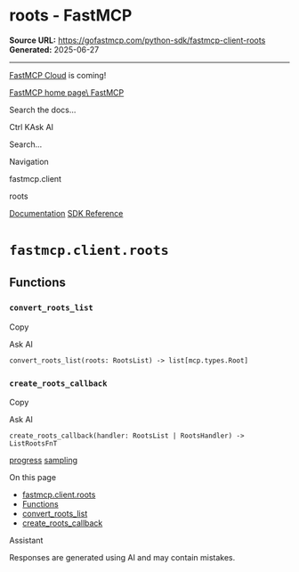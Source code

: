 # roots - FastMCP

**Source URL:** https://gofastmcp.com/python-sdk/fastmcp-client-roots
**Generated:** 2025-06-27

---

[FastMCP Cloud](https://fastmcp.link/x0Kyhy2) is coming!

[FastMCP home page\\
FastMCP](https://gofastmcp.com/)

Search the docs...

Ctrl KAsk AI

Search...

Navigation

fastmcp.client

roots

[Documentation](https://gofastmcp.com/getting-started/welcome) [SDK Reference](https://gofastmcp.com/python-sdk/fastmcp-exceptions)

# [​](https://gofastmcp.com/python-sdk/fastmcp-client-roots\#fastmcp-client-roots)  `fastmcp.client.roots`

## [​](https://gofastmcp.com/python-sdk/fastmcp-client-roots\#functions)  Functions

### [​](https://gofastmcp.com/python-sdk/fastmcp-client-roots\#convert-roots-list)  `convert_roots_list`

Copy

Ask AI

```
convert_roots_list(roots: RootsList) -> list[mcp.types.Root]

```

### [​](https://gofastmcp.com/python-sdk/fastmcp-client-roots\#create-roots-callback)  `create_roots_callback`

Copy

Ask AI

```
create_roots_callback(handler: RootsList | RootsHandler) -> ListRootsFnT

```

[progress](https://gofastmcp.com/python-sdk/fastmcp-client-progress) [sampling](https://gofastmcp.com/python-sdk/fastmcp-client-sampling)

On this page

- [fastmcp.client.roots](https://gofastmcp.com/python-sdk/fastmcp-client-roots#fastmcp-client-roots)
- [Functions](https://gofastmcp.com/python-sdk/fastmcp-client-roots#functions)
- [convert\_roots\_list](https://gofastmcp.com/python-sdk/fastmcp-client-roots#convert-roots-list)
- [create\_roots\_callback](https://gofastmcp.com/python-sdk/fastmcp-client-roots#create-roots-callback)

Assistant

Responses are generated using AI and may contain mistakes.